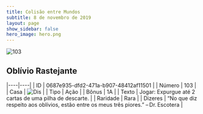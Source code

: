 ```yaml
---
title: Colisão entre Mundos
subtitle: 8 de novembro de 2019
layout: page
show_sidebar: false
hero_image: hero.png
---
```


![103](https://cdn.keyforgegame.com/media/card_front/pt/452_103_VF46P947P7FV_pt.png)

## Oblívio Rastejante

|----|----|
| ID | 0687e935-dfd2-471a-b907-48412af11501 |
| Número | 103 |
| Casa | ![Dis](https://archonarcana.com/images/thumb/e/e8/Dis.png/22px-Dis.png "Dis") |
| Tipo | Ação |
| Bônus | 1A |
| Texto | Jogar: Expurgue até 2 cartas de uma pilha de descarte. |
| Raridade | Rara |
| Dizeres | “No que diz respeito aos oblívios,  estão entre os meus três piores.”  – Dr. Escotera |
